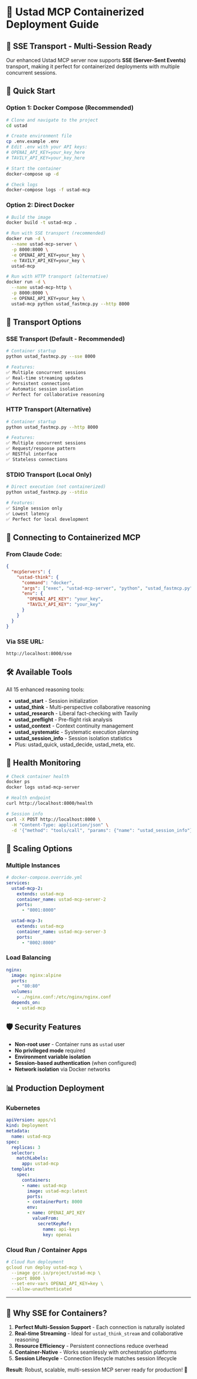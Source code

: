 # 🐳 Ustad MCP Containerized Deployment Guide

## 🌟 SSE Transport - Multi-Session Ready

Our enhanced Ustad MCP server now supports **SSE (Server-Sent Events)** transport, making it perfect for containerized deployments with multiple concurrent sessions.

## 🚀 Quick Start

### Option 1: Docker Compose (Recommended)

```bash
# Clone and navigate to the project
cd ustad

# Create environment file
cp .env.example .env
# Edit .env with your API keys:
# OPENAI_API_KEY=your_key_here
# TAVILY_API_KEY=your_key_here

# Start the container
docker-compose up -d

# Check logs
docker-compose logs -f ustad-mcp
```

### Option 2: Direct Docker

```bash
# Build the image
docker build -t ustad-mcp .

# Run with SSE transport (recommended)
docker run -d \
  --name ustad-mcp-server \
  -p 8000:8000 \
  -e OPENAI_API_KEY=your_key \
  -e TAVILY_API_KEY=your_key \
  ustad-mcp

# Run with HTTP transport (alternative)
docker run -d \
  --name ustad-mcp-http \
  -p 8000:8000 \
  -e OPENAI_API_KEY=your_key \
  ustad-mcp python ustad_fastmcp.py --http 8000
```

## 🔧 Transport Options

### SSE Transport (Default - Recommended)

```bash
# Container startup
python ustad_fastmcp.py --sse 8000

# Features:
✅ Multiple concurrent sessions
✅ Real-time streaming updates
✅ Persistent connections
✅ Automatic session isolation
✅ Perfect for collaborative reasoning
```

### HTTP Transport (Alternative)

```bash
# Container startup
python ustad_fastmcp.py --http 8000

# Features:
✅ Multiple concurrent sessions
✅ Request/response pattern
✅ RESTful interface
✅ Stateless connections
```

### STDIO Transport (Local Only)

```bash
# Direct execution (not containerized)
python ustad_fastmcp.py --stdio

# Features:
✅ Single session only
✅ Lowest latency
✅ Perfect for local development
```

## 📡 Connecting to Containerized MCP

### From Claude Code:

```json
{
  "mcpServers": {
    "ustad-think": {
      "command": "docker",
      "args": ["exec", "ustad-mcp-server", "python", "ustad_fastmcp.py", "--stdio"],
      "env": {
        "OPENAI_API_KEY": "your_key",
        "TAVILY_API_KEY": "your_key"
      }
    }
  }
}
```

### Via SSE URL:

```
http://localhost:8000/sse
```

## 🛠️ Available Tools

All 15 enhanced reasoning tools:

- **ustad_start** - Session initialization
- **ustad_think** - Multi-perspective collaborative reasoning
- **ustad_research** - Liberal fact-checking with Tavily
- **ustad_preflight** - Pre-flight risk analysis
- **ustad_context** - Context continuity management
- **ustad_systematic** - Systematic execution planning
- **ustad_session_info** - Session isolation statistics
- Plus: ustad_quick, ustad_decide, ustad_meta, etc.

## 🏥 Health Monitoring

```bash
# Check container health
docker ps
docker logs ustad-mcp-server

# Health endpoint
curl http://localhost:8000/health

# Session info
curl -X POST http://localhost:8000 \
  -H "Content-Type: application/json" \
  -d '{"method": "tools/call", "params": {"name": "ustad_session_info"}}'
```

## 🔄 Scaling Options

### Multiple Instances

```yaml
# docker-compose.override.yml
services:
  ustad-mcp-2:
    extends: ustad-mcp
    container_name: ustad-mcp-server-2
    ports:
      - "8001:8000"

  ustad-mcp-3:
    extends: ustad-mcp
    container_name: ustad-mcp-server-3
    ports:
      - "8002:8000"
```

### Load Balancing

```yaml
nginx:
  image: nginx:alpine
  ports:
    - "80:80"
  volumes:
    - ./nginx.conf:/etc/nginx/nginx.conf
  depends_on:
    - ustad-mcp
```

## 🛡️ Security Features

- **Non-root user** - Container runs as `ustad` user
- **No privileged mode** required
- **Environment variable isolation**
- **Session-based authentication** (when configured)
- **Network isolation** via Docker networks

## 📊 Production Deployment

### Kubernetes

```yaml
apiVersion: apps/v1
kind: Deployment
metadata:
  name: ustad-mcp
spec:
  replicas: 3
  selector:
    matchLabels:
      app: ustad-mcp
  template:
    spec:
      containers:
      - name: ustad-mcp
        image: ustad-mcp:latest
        ports:
        - containerPort: 8000
        env:
        - name: OPENAI_API_KEY
          valueFrom:
            secretKeyRef:
              name: api-keys
              key: openai
```

### Cloud Run / Container Apps

```yaml
# Cloud Run deployment
gcloud run deploy ustad-mcp \
  --image gcr.io/project/ustad-mcp \
  --port 8000 \
  --set-env-vars OPENAI_API_KEY=key \
  --allow-unauthenticated
```

______________________________________________________________________

## 🎯 Why SSE for Containers?

1. **Perfect Multi-Session Support** - Each connection is naturally isolated
1. **Real-time Streaming** - Ideal for `ustad_think_stream` and collaborative reasoning
1. **Resource Efficiency** - Persistent connections reduce overhead
1. **Container-Native** - Works seamlessly with orchestration platforms
1. **Session Lifecycle** - Connection lifecycle matches session lifecycle

**Result**: Robust, scalable, multi-session MCP server ready for production! 🚀
